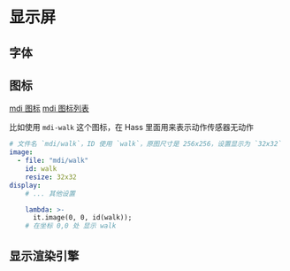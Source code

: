 # 显示屏



## 字体




## 图标


[mdi 图标](https://materialdesignicons.com/)
[mdi 图标列表](https://cdn.materialdesignicons.com/3.3.92/)

比如使用 `mdi-walk` 这个图标，在 Hass 里面用来表示动作传感器无动作

```yaml
# 文件名 `mdi/walk`，ID 使用 `walk`，原图尺寸是 256x256，设置显示为 `32x32`
image:
  - file: "mdi/walk"
    id: walk
    resize: 32x32
display:
    # ... 其他设置

    lambda: >-
      it.image(0, 0, id(walk));
    # 在坐标 0,0 处 显示 walk
```










## 显示渲染引擎

